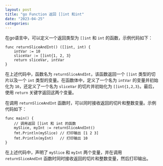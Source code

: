 ```yaml
---
layout: post
title: "go Function 返回 []int 和int"
date: "2023-04-25"
categories: 
---
```

<p>在go语言中，可以定义一个返回类型为 <code>[]int</code> 和 <code>int</code> 的函数，示例代码如下：</p>

<pre>
<code>func returnSliceAndInt() ([]int, int) {
    intVar := 10
    sliceVar := []int{1, 2, 3}
    return sliceVar, intVar
}</code></pre>

<p>在上述代码中，函数名为 <code>returnSliceAndInt</code>，该函数返回一个 <code>[]int</code> 类型的切片以及一个 <code>int</code> 类型的变量。在函数体中，定义了一个名为 <code>intVar</code> 的变量并初始化为 <code>10</code>，还定义了一个名为 <code>sliceVar</code> 的切片并初始化为 <code>[]int{1,2,3}</code>。最后，使用 <code>return</code> 关键字返回这两个变量。</p>

<p>在调用 <code>returnSliceAndInt</code> 函数时，可以同时接收返回的切片和整数变量。示例代码如下：</p>

<pre>
<code>func main() {
    // 调用返回 []int 和 int 的函数
    mySlice, myInt := returnSliceAndInt()
    fmt.Println(mySlice) // 打印输出 [1 2 3]
    fmt.Println(myInt)   // 打印输出 10
}</code></pre>

<p>在上述代码中，声明了 <code>mySlice</code> 和 <code>myInt</code> 两个变量，并在调用 <code>returnSliceAndInt</code> 函数时同时接收返回的切片和整数变量，然后打印输出。</p>

